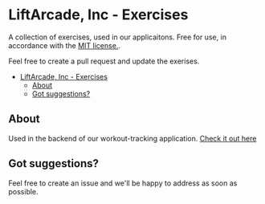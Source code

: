 # LiftArcade, Inc - Exercises

A collection of exercises, used in our applicaitons. Free for use, in accordance with the [MIT license.](./LICENSE).

Feel free to create a pull request and update the exerises.

- [LiftArcade, Inc - Exercises](#liftarcade-inc---exercises)
  - [About](#about)
  - [Got suggestions?](#got-suggestions)

## About

Used in the backend of our workout-tracking application. [Check it out here](https://getlifts.com)

## Got suggestions?

Feel free to create an issue and we'll be happy to address as soon as possible.
